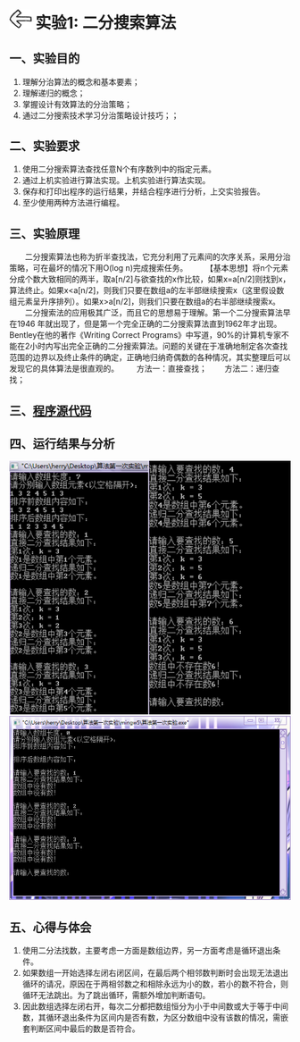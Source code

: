 # [<img style="width:40px;transform:rotate(180deg);" src="../../../assets/image/back.jpg"/>](../index.md) 实验1: 二分搜索算法

## 一、实验目的

1. 理解分治算法的概念和基本要素；
2. 理解递归的概念；
3. 掌握设计有效算法的分治策略；
4. 通过二分搜索技术学习分治策略设计技巧；；

## 二、实验要求

1. 使用二分搜索算法查找任意N个有序数列中的指定元素。
2. 通过上机实验进行算法实现。上机实验进行算法实现。
3. 保存和打印出程序的运行结果，并结合程序进行分析，上交实验报告。
4. 至少使用两种方法进行编程。

## 三、实验原理

&emsp;&emsp;二分搜索算法也称为折半查找法，它充分利用了元素间的次序关系，采用分治策略，可在最坏的情况下用O(log n)完成搜索任务。
&emsp;&emsp;【基本思想】将n个元素分成个数大致相同的两半，取a[n/2]与欲查找的x作比较，如果x=a[n/2]则找到x，算法终止。如果x<a[n/2]，则我们只要在数组a的左半部继续搜索x（这里假设数组元素呈升序排列）。如果x>a[n/2]，则我们只要在数组a的右半部继续搜索x。
&emsp;&emsp;二分搜索法的应用极其广泛，而且它的思想易于理解。第一个二分搜索算法早在1946 年就出现了，但是第一个完全正确的二分搜索算法直到1962年才出现。Bentley在他的著作《Writing Correct Programs》中写道，90%的计算机专家不能在2小时内写出完全正确的二分搜索算法。问题的关键在于准确地制定各次查找范围的边界以及终止条件的确定，正确地归纳奇偶数的各种情况，其实整理后可以发现它的具体算法是很直观的。
&emsp;&emsp;方法一：直接查找；
&emsp;&emsp;方法二：递归查找；

## 三、[程序源代码](../../code/index.md)

## 四、运行结果与分析

<center>
    <img src="../image/experiment/1.1.1.png"/></br>
    <img src="../image/experiment/1.1.2.png"/></br>
</center>

## 五、心得与体会

1. 使用二分法找数，主要考虑一方面是数组边界，另一方面考虑是循环退出条件。
2. 如果数组一开始选择左闭右闭区间，在最后两个相邻数判断时会出现无法退出循环的请况，原因在于两相邻数之和相除永远为小的数，若小的数不符合，则循环无法跳出。为了跳出循环，需额外增加判断语句。
3. 因此数组选择左闭右开，每次二分都把数组恒分为小于中间数或大于等于中间数，其循环退出条件为区间内是否有数，为区分数组中没有该数的情况，需嵌套判断区间中最后的数是否符合。
